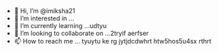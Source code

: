- 👋 Hi, I’m @imiksha21
- 👀 I’m interested in ...
- 🌱 I’m currently learning ...udtyu
- 💞️ I’m looking to collaborate on ...2tryif aerfser 
- 📫 How to reach me ... tyuytu ke rg
 jytjdcdwhrt  htw5hos5u4sx rthrt
<!---
imiksha21/imiksha21 is a ✨ special ✨ repository because its `README.md` (this file) appears on your GitHub profile.
You can click the Preview link to take a look at your changes.
--->
